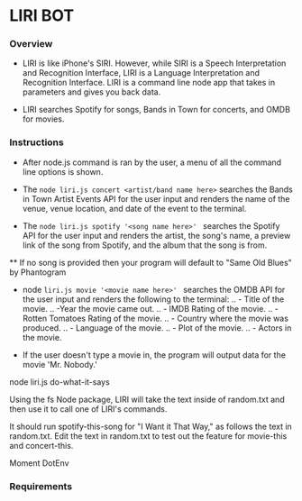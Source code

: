 # LIRI BOT

### Overview
* LIRI is like iPhone's SIRI. However, while SIRI is a Speech Interpretation and Recognition Interface, LIRI is a Language Interpretation and Recognition Interface. LIRI is a command line node app that takes in parameters and gives you back data.

* LIRI searches Spotify for songs, Bands in Town for concerts, and OMDB for movies.

### Instructions
* After  node.js command is ran by the user, a menu of all the command line options is shown.  

* The ``` node liri.js concert <artist/band name here> ``` searches the Bands in Town Artist Events API for the user input and renders the name of the venue, venue location, and date of the event to the terminal. 

* The ```node liri.js spotify '<song name here>' ``` searches the Spotify API for the user input and renders the artist, the song's name, a preview link of the song from Spotify, and the album that the song is from.

** If no song is provided then your program will default to "Same Old Blues" by Phantogram

* node ```liri.js movie '<movie name here>' ```  searches the OMDB API for the user input and renders the following to the terminal:
   .. - Title of the movie.
    .. -Year the movie came out.
    .. - IMDB Rating of the movie.
   .. - Rotten Tomatoes Rating of the movie.
    .. - Country where the movie was produced.
    .. - Language of the movie.
    .. - Plot of the movie.
    .. - Actors in the movie.

* If the user doesn't type a movie in, the program will output data for the movie 'Mr. Nobody.'




node liri.js do-what-it-says




Using the fs Node package, LIRI will take the text inside of random.txt and then use it to call one of LIRI's commands.


It should run spotify-this-song for "I Want it That Way," as follows the text in random.txt.
Edit the text in random.txt to test out the feature for movie-this and concert-this.


Moment
DotEnv

### Requirements
